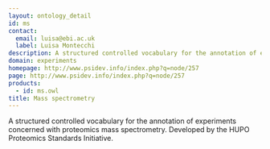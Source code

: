 ```yaml
---
layout: ontology_detail
id: ms
contact: 
  email: luisa@ebi.ac.uk
  label: Luisa Montecchi
description: A structured controlled vocabulary for the annotation of experiments concerned with proteomics mass spectrometry.
domain: experiments
homepage: http://www.psidev.info/index.php?q=node/257
page: http://www.psidev.info/index.php?q=node/257
products: 
  - id: ms.owl
title: Mass spectrometry
---
```


A structured controlled vocabulary for the annotation of experiments concerned with proteomics mass spectrometry. Developed by the HUPO Proteomics Standards Initiative.
